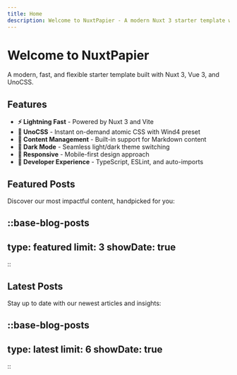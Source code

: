 ```yaml
---
title: Home
description: Welcome to NuxtPapier - A modern Nuxt 3 starter template with UnoCSS
---
```


# Welcome to NuxtPapier

A modern, fast, and flexible starter template built with Nuxt 3, Vue 3, and UnoCSS.

## Features

- **⚡️ Lightning Fast** - Powered by Nuxt 3 and Vite
- **🎨 UnoCSS** - Instant on-demand atomic CSS with Wind4 preset
- **📝 Content Management** - Built-in support for Markdown content
- **🌙 Dark Mode** - Seamless light/dark theme switching
- **📱 Responsive** - Mobile-first design approach
- **🔧 Developer Experience** - TypeScript, ESLint, and auto-imports

## Featured Posts

Discover our most impactful content, handpicked for you:

::base-blog-posts
---
type: featured
limit: 3
showDate: true
---
::

## Latest Posts

Stay up to date with our newest articles and insights:

::base-blog-posts
---
type: latest
limit: 6
showDate: true
---
::
